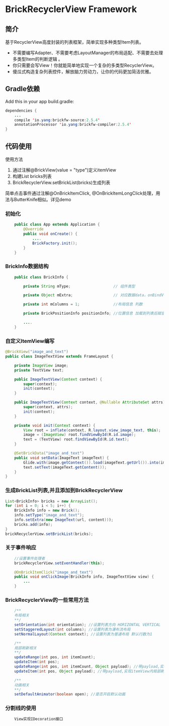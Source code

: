 # BrickRecyclerView Framework

## 简介
基于RecyclerView高度封装的列表框架，简单实现多种类型Item列表。
+ 不需要编写Adapter、不需要考虑LayoutManager的布局适配、不需要去处理多类型Item的判断逻辑 。
+ 你只需要会写View！你就能简单地实现一个复杂的多类型RecyclerView。
+ 傻瓜式构造复杂列表控件，解放脑力劳动力，让你的代码更加简洁优雅。

## Gradle依赖

Add this in your app build.gradle:

```java
dependencies {
    ...
    compile 'io.yang:brickfw-source:2.5.4'
    annotationProcessor 'io.yang:brickfw-compiler:2.5.4'
}
```

## 代码使用

使用方法
1.  通过注解@BrickView(value = "type")定义itemView
2.  构建List<BrickInfo> bricks列表
3.  BrickRecyclerView.setBrickList(bricks)生成列表

简单点击事件通过注解@OnBrickItemClick, @OnBrickItemLongClick处理，用法与ButterKnife相似。详见demo

### 初始化
```java
    public class App extends Application {
        @Override
        public void onCreate() {
            ....
            BrickFactory.init();
        }
    }
```

### BrickInfo数据结构
```java
    public class BrickInfo {

        private String mType;                   // 组件类型

        private Object mExtra;                  // 对应数据data，onBindViewHolder需要绑定的数据

        private int mColumns = 1;               //布局信息 列数

        private BrickPositionInfo positionInfo; //位置信息 加载到列表后赋值

        ....
    }
```

### 自定义ItemView编写
```java
@BrickView("image_and_text")
public class ImageTextView extends FrameLayout {

    private ImageView image;
    private TextView text;

    public ImageTextView(Context context) {
        super(context);
        init(context);
    }

    public ImageTextView(Context context, @Nullable AttributeSet attrs) {
        super(context, attrs);
        init(context);
    }

    private void init(Context context) {
        View root = inflate(context, R.layout.view_image_text, this);
        image = (ImageView) root.findViewById(R.id.image);
        text = (TextView) root.findViewById(R.id.text);
    }

    @SetBrickData("image_and_text")
    public void setData(ImageText imageText) {
        Glide.with(image.getContext()).load(imageText.getUrl()).into(image);
        text.setText(imageText.getContent());
    }
}
```

### 生成BrickList列表,并且添加到BrickRecyclerView
```java
List<BrickInfo> bricks = new ArrayList();
for (int i = 0; i < 5; i++) {
    BrickInfo info = new Brick();
    info.setType("image_and_text");
    info.setExtra(new ImageText(url, content)));
    bricks.add(info);
}
brickRecyclerView.setBrickList(bricks);
```

### 关于事件响应
```java
    //设置事件处理者
    brickRecyclerView.setEventHandler(this);

    @OnBrickItemClick("image_and_text")
    public void onClickImage(BrickInfo info, ImageTextView view) {
        ...
    }
```

### BrickRecyclerView的一些常用方法
```java
    /**
    布局相关
    **/
    setOrientation(int orientation); //设置列表方向 HORIZONTAL VERTICAL
    setStaggeredLayout(int columns); //设置列表为瀑布流布局
    setNormalLayout(Context context); //设置列表为普通布局 默认行数为1

    /**
    局部刷新相关
    **/
    updateRange(int pos, int itemCount);
    updateItem(int pos);
    updateRange(int pos, int itemCount, Object payload); //带payload,实现itemView内局部刷新
    updateItem(int pos, Object payload); //带payload,实现itemView内局部刷新

    /**
    动画相关
    **/
    setDefaultAnimator(boolean open); //是否开启默认动画
```

### 分割线的使用
```java
    View实现IDecoration接口
```


